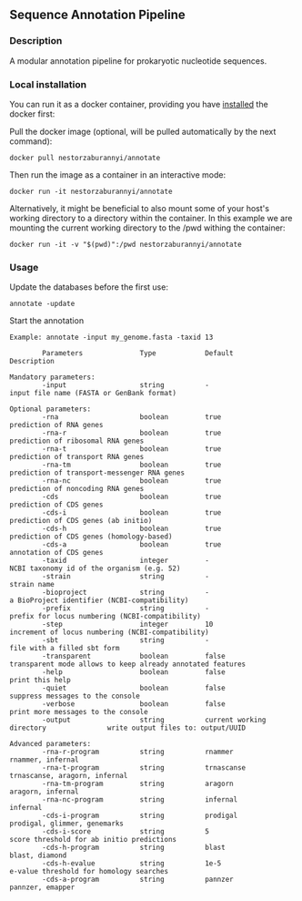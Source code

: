 ## Sequence Annotation Pipeline

### Description

A modular annotation pipeline for prokaryotic nucleotide sequences.

### Local installation

You can run it as a docker container, providing you have [installed](https://docs.docker.com/install/linux/docker-ce/ubuntu/#install-docker-ce) the docker first:

Pull the docker image (optional, will be pulled automatically by the next command):

```docker pull nestorzaburannyi/annotate```

Then run the image as a container in an interactive mode:

```docker run -it nestorzaburannyi/annotate```

Alternatively, it might be beneficial to also mount some of your host's working directory to a directory within the container. In this example we are mounting the current working directory to the /pwd withing the container:

```docker run -it -v "$(pwd)":/pwd nestorzaburannyi/annotate```

### Usage

Update the databases before the first use:

```annotate -update```

Start the annotation

```Usage: annotate -input <input_file> [OPTIONS]
Example: annotate -input my_genome.fasta -taxid 13

        Parameters              Type            Default                                 Description

Mandatory parameters:
        -input                  string          -                                       input file name (FASTA or GenBank format)

Optional parameters:
        -rna                    boolean         true                                    prediction of RNA genes
        -rna-r                  boolean         true                                    prediction of ribosomal RNA genes
        -rna-t                  boolean         true                                    prediction of transport RNA genes
        -rna-tm                 boolean         true                                    prediction of transport-messenger RNA genes
        -rna-nc                 boolean         true                                    prediction of noncoding RNA genes
        -cds                    boolean         true                                    prediction of CDS genes
        -cds-i                  boolean         true                                    prediction of CDS genes (ab initio)
        -cds-h                  boolean         true                                    prediction of CDS genes (homology-based)
        -cds-a                  boolean         true                                    annotation of CDS genes
        -taxid                  integer         -                                       NCBI taxonomy id of the organism (e.g. 52)
        -strain                 string          -                                       strain name
        -bioproject             string          -                                       a BioProject identifier (NCBI-compatibility)
        -prefix                 string          -                                       prefix for locus numbering (NCBI-compatibility)
        -step                   integer         10                                      increment of locus numbering (NCBI-compatibility)
        -sbt                    string          -                                       file with a filled sbt form
        -transparent            boolean         false                                   transparent mode allows to keep already annotated features
        -help                   boolean         false                                   print this help
        -quiet                  boolean         false                                   suppress messages to the console
        -verbose                boolean         false                                   print more messages to the console
        -output                 string          current working directory               write output files to: output/UUID

Advanced parameters:
        -rna-r-program          string          rnammer                                 rnammer, infernal
        -rna-t-program          string          trnascanse                              trnascanse, aragorn, infernal
        -rna-tm-program         string          aragorn                                 aragorn, infernal
        -rna-nc-program         string          infernal                                infernal
        -cds-i-program          string          prodigal                                prodigal, glimmer, genemarks
        -cds-i-score            string          5                                       score threshold for ab initio predictions
        -cds-h-program          string          blast                                   blast, diamond
        -cds-h-evalue           string          1e-5                                    e-value threshold for homology searches
        -cds-a-program          string          pannzer                                 pannzer, emapper
```

